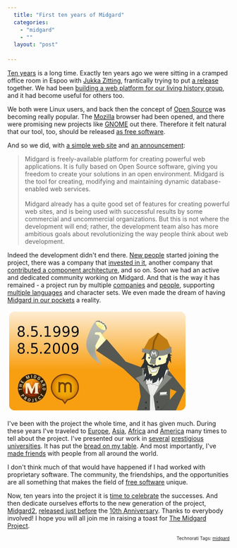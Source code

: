 ```yaml
---
  title: "First ten years of Midgard"
  categories: 
    - "midgard"
    - ""
  layout: "post"

---
```

<p>
<a href="http://www.midgard-project.org/10/">Ten years</a> is a long time. Exactly ten years ago we were sitting in a cramped office room in Espoo with <a href="http://jukkaz.wordpress.com/">Jukka Zitting</a>, frantically trying to put <a href="http://www.linuxtoday.com/developer/1999050701705NWSW">a release</a> together. We had been <a href="http://bergie.iki.fi/blog/on_vikings_and_free_software/">building a web platform for our living history group</a>, and it had become useful for others too.
</p><p>
We both were Linux users, and back then the concept of <a href="http://www.opensource.org/">Open Source</a> was becoming really popular. The <a href="http://www.mozilla.org/">Mozilla</a> browser had been opened, and there were promising new projects like <a href="http://www.gnome.org/">GNOME</a> out there. Therefore it felt natural that our tool, too, should be released <a href="http://www.midgard-project.org/midgard/8.09/licensing/">as free software</a>.
</p><p>
And so we did, with <a href="http://web.archive.org/web/19991005024620/http://midgard.greywolves.org/">a simple web site</a> and <a href="http://www.linuxtoday.com/developer/1999050701705NWSW">an announcement</a>:
</p><blockquote>
Midgard is freely-available platform for creating powerful web applications. It is fully based on Open Source software, giving you freedom to create your solutions in an open environment. Midgard is the tool for creating, modifying and maintaining dynamic database-enabled web services.
<br />
<br />Midgard already has a quite good set of features for creating powerful web sites, and is being used with successful results by some commercial and uncommercial organizations. But this is not where the development will end; rather, the development team also has more ambitious goals about revolutionizing the way people think about web development.
</blockquote><p>
Indeed the development didn't end there. <a href="http://www.midgard-project.org/community/whoswho/">New people</a> started joining the project, there was a company that <a href="http://marc.info/?l=midgard-user&amp;amp;m=96746976502481&amp;amp;w=2">invested in it</a>, another company that <a href="http://www.midgard-project.org/updates/2003-04-12-000/">contributed a component architecture</a>, and so on. Soon we had an active and dedicated community working on Midgard. And that is the way it has remained - a project run by multiple <a href="http://www.midgard-project.org/community/support-discussion/consultancies/">companies</a> and <a href="http://bergie.iki.fi/static/f/f32d7d68161711de9550fb63d46849ef49ef_midgardians-linkoping-20090321-small.jpg">people</a>, supporting <a href="http://www.midgard-project.org/documentation/midgard-and-multilingual-content/">multiple languages</a> and character sets. We even made the dream of having <a href="http://bergie.iki.fi/blog/maemo_and_midgard_go_well_together/">Midgard in our pockets</a> a reality.
</p><p>
<img src="/files/10thanniversary.jpg" height="224" width="400" border="0" hspace="4" vspace="4" alt="10th Anniversary of The Midgard Project" title="10th Anniversary of The Midgard Project" />
</p><p>
I've been with the project the whole time, and it has given much. During these years I've traveled to <a href="http://www.flickr.com/photos/bergie/sets/72157608585090934/">Europe</a>, <a href="http://www.linuxgreenhouse.org/about.html">Asia</a>, <a href="http://www.flickr.com/photos/bergie/sets/72157604038349521/">Africa</a> and <a href="http://www.flickr.com/photos/bergie/collections/72157600946258420/">America</a> many times to tell about the project. I've presented our work in <a href="http://www.oscom.org/events/oscom-1/">several</a> <a href="http://www.oscom.org/events/oscom-2/">prestigious</a> <a href="http://www.oscom.org/events/oscom-3/">universities</a>. It has put the <a href="http://nemein.com/en/">bread on my table</a>. And most importantly, I've <a href="http://www.facebook.com/people/Henri-Bergius/722463139">made friends</a> with people from all around the world.
</p><p>
I don't think much of that would have happened if I had worked with proprietary software. The community, the friendships, and the opportunities are all something that makes the field of <a href="http://www.fsfe.org/">free software</a> unique.
</p><p>
Now, ten years into the project it is <a href="http://www.midgard-project.org/10/">time to celebrate</a> the successes. And then dedicate ourselves efforts to the new generation of the project, <a href="http://www.midgard2.org/">Midgard2</a>, <a href="http://bergie.iki.fi/blog/midgard2_stable-generic_content_repository_for_web-desktop_and_mobile/">released just before</a> the <a href="http://www.midgard-project.org/10/">10th Anniversary</a>. Thanks to everybody involved! I hope you will all join me in raising a toast for <a href="http://www.midgard-project.org/">The Midgard Project</a>.
</p>
<p style="text-align:right;font-size:10px;">Technorati Tags: <a href="http://www.technorati.com/tag/midgard" rel="tag">midgard</a></p>